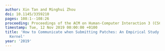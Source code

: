 ```yaml
---
author: Xin Tan and Minghui Zhou
doi: 10.1145/3359210
pages: 108:1--108:26
proceeding: Proceedings of the ACM on Human-Computer Interaction 3 (CSCW)
timestamp: Tue, 12 Nov 2019 00:00:00 +0100
title: 'How to Communicate when Submitting Patches: An Empirical Study of the Linux
  Kernel'
year: '2019'
---
```

